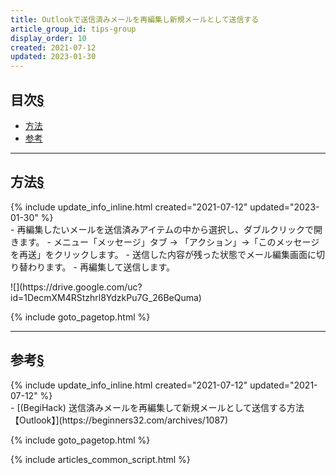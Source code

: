 ```yaml
---
title: Outlookで送信済みメールを再編集し新規メールとして送信する
article_group_id: tips-group
display_order: 10
created: 2021-07-12
updated: 2023-01-30
---
```


## <a name="index">目次</a><a class="heading-anchor-permalink" href="#目次">§</a>

<ul id="index_ul">
<li><a href="#方法">方法</a></li>
<li><a href="#参考">参考</a></li>
</ul>

* * *
## <a name="方法">方法</a><a class="heading-anchor-permalink" href="#方法">§</a>
<div class="chapter-updated">{% include update_info_inline.html created="2021-07-12" updated="2023-01-30" %}</div>
- 再編集したいメールを送信済みアイテムの中から選択し、ダブルクリックで開きます。
- メニュー「メッセージ」タブ -> 「アクション」→「このメッセージを再送」をクリックします。
- 送信した内容が残った状態でメール編集画面に切り替わります。
  - 再編集して送信します。

<p class="center size-10" markdown="span">
![](https://drive.google.com/uc?id=1DecmXM4RStzhrl8YdzkPu7G_26BeQuma)
</p>

{% include goto_pagetop.html %}

* * *
## <a name="参考">参考</a><a class="heading-anchor-permalink" href="#参考">§</a>
<div class="chapter-updated">{% include update_info_inline.html created="2021-07-12" updated="2021-07-12" %}</div>
- [(BegiHack) 送信済みメールを再編集して新規メールとして送信する方法【Outlook】](https://beginners32.com/archives/1087)

{% include goto_pagetop.html %}

{% include articles_common_script.html %}

